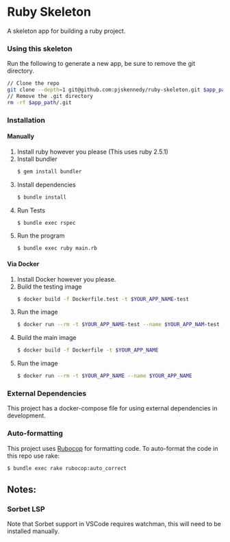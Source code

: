 # Ruby Skeleton

A skeleton app for building a ruby project.

### Using this skeleton

Run the following to generate a new app, be sure to remove the git directory.

```sh
// Clone the repo
git clone --depth=1 git@github.com:pjskennedy/ruby-skeleton.git $app_path
// Remove the .git directory
rm -rf $app_path/.git
```

### Installation

#### Manually

1. Install ruby however you please (This uses ruby 2.5.1)
2. Install bundler
   ```sh
   $ gem install bundler
   ```
3. Install dependencies
   ```sh
   $ bundle install
   ```
4. Run Tests
   ```sh
   $ bundle exec rspec
   ```
5. Run the program
   ```sh
   $ bundle exec ruby main.rb
   ```

#### Via Docker
1. Install Docker however you please.
2. Build the testing image
   ```sh
   $ docker build -f Dockerfile.test -t $YOUR_APP_NAME-test
   ```
3. Run the image
   ```sh
   $ docker run --rm -t $YOUR_APP_NAME-test --name $YOUR_APP_NAM-test
   ```
4. Build the main image
   ```sh
   $ docker build -f Dockerfile -t $YOUR_APP_NAME
   ```
5. Run the image
   ```sh
   $ docker run --rm -t $YOUR_APP_NAME --name $YOUR_APP_NAME
   ```

### External Dependencies

This project has a docker-compose file for using external dependencies in development.

### Auto-formatting

This project uses [Rubocop]() for formatting code. To auto-format the code in this repo use rake:
```sh
$ bundle exec rake rubocop:auto_correct
```

## Notes:

### Sorbet LSP 
 
Note that Sorbet support in VSCode requires watchman, this will need to be installed manually. 
